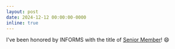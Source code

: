 ```yaml
---
layout: post
date: 2024-12-12 00:00:00-0000
inline: true
---
```


I've been honored by INFORMS with the title of [Senior Member](https://www.informs.org/Recognizing-Excellence/Senior-Membership)! :smile:
